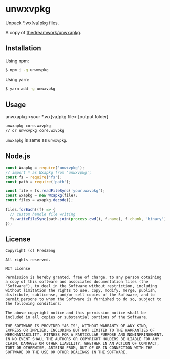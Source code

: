 # unwxvpkg

Unpack *.wx[va]pkg files.

A copy of [thedreamwork/unwxapkg](https://github.com/thedreamwork/unwxapkg).

## Installation

Using npm:

```bash
$ npm i -g unwxvpkg
```

Using yarn:

```bash
$ yarn add -g unwxvpkg
```

## Usage

unwxapkg <your *.wx[va]pkg file> [output folder]

```bash
unwxapkg core.wxvpkg
// or unwxvpkg core.wxvpkg
```

`unwxapkg` is same as `unwxvpkg`.

## Node.js

```js
const Wxapkg = require('unwxvpkg');
// import * as Wxapkg from 'unwxvpkg';
const fs = require('fs');
const path = require('path');

const file = fs.readFileSync('your.wxvpkg');
const wxapkg = new Wxapkg(file);
const files = wxapkg.decode();

files.forEach((f) => {
  // custom handle file writing
  fs.writeFileSync(path.join(process.cwd(), f.name), f.chunk, 'binary');
});
```

## License

```
Copyright (c) FredZeng

All rights reserved.

MIT License

Permission is hereby granted, free of charge, to any person obtaining a copy of this software and associated documentation files (the "Software"), to deal in the Software without restriction, including without limitation the rights to use, copy, modify, merge, publish, distribute, sublicense, and/or sell copies of the Software, and to permit persons to whom the Software is furnished to do so, subject to the following conditions:

The above copyright notice and this permission notice shall be included in all copies or substantial portions of the Software.

THE SOFTWARE IS PROVIDED "AS IS", WITHOUT WARRANTY OF ANY KIND, EXPRESS OR IMPLIED, INCLUDING BUT NOT LIMITED TO THE WARRANTIES OF MERCHANTABILITY, FITNESS FOR A PARTICULAR PURPOSE AND NONINFRINGEMENT. IN NO EVENT SHALL THE AUTHORS OR COPYRIGHT HOLDERS BE LIABLE FOR ANY CLAIM, DAMAGES OR OTHER LIABILITY, WHETHER IN AN ACTION OF CONTRACT, TORT OR OTHERWISE, ARISING FROM, OUT OF OR IN CONNECTION WITH THE SOFTWARE OR THE USE OR OTHER DEALINGS IN THE SOFTWARE.
```
